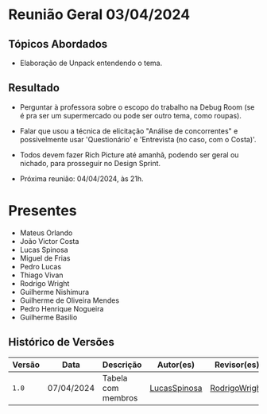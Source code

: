 # Reunião Geral 03/04/2024

## Tópicos Abordados

- Elaboração de Unpack entendendo o tema.

## Resultado

- Perguntar à professora sobre o escopo do trabalho na Debug Room (se é pra ser um supermercado ou pode ser outro tema, como roupas).

- Falar que usou a técnica de elicitação "Análise de concorrentes" e possivelmente usar 'Questionário' e 'Entrevista (no caso, com o Costa)'.

- Todos devem fazer Rich Picture até amanhã, podendo ser geral ou nichado, para prosseguir no Design Sprint.

- Próxima reunião: 04/04/2024, às 21h.

# Presentes

- Mateus Orlando
- João Victor Costa 
- Lucas Spinosa
- Miguel de Frias
- Pedro Lucas
- Thiago Vivan 
- Rodrigo Wright
- Guilherme Nishimura
- Guilherme de Oliveira Mendes
- Pedro Henrique Nogueira
- Guilherme Basilio

## Histórico de Versões

| Versão |     Data    | Descrição   | Autor(es) | Revisor(es) |
| ------ | ----------- | ----------- | --------- | ----------- |
| `1.0`  | 07/04/2024 | Tabela com membros | [LucasSpinosa](https://github.com/LucasSpinosa) | [RodrigoWright](https://github.com/RodrigoWright) |
